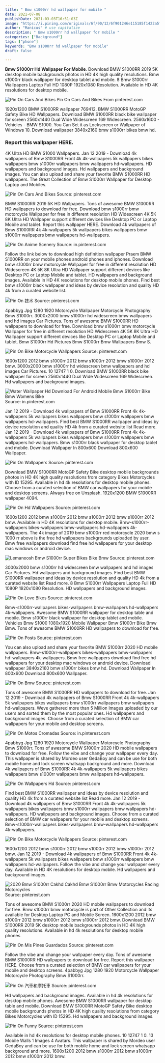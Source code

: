 ```yaml
---
title: " Bmw s1000rr hd wallpaper for mobile "
date: 2021-07-08
publishDate: 2021-03-03T16:51:03Z
image: "https://i.pinimg.com/originals/6f/90/12/6f901246e115185f1422a5f8e43e1dc3.jpg"
author: "Manicus" # use capitalize
description: " Bmw s1000rr hd wallpaper for mobile "
categories: ["Background"]
tags: ["phone"]
keywords: "Bmw s1000rr hd wallpaper for mobile"
draft: false

---
```



**Bmw S1000rr Hd Wallpaper For Mobile**. Download BMW S1000RR 2019 5K desktop mobile backgrounds photos in HD 4K high quality resolutions. Bmw s1000rr black wallpaper for desktop tablet and mobile. 8 Bmw S1000rr Wallpapers Laptop Full HD 1080P 1920x1080 Resolution. Available in HD 4K resolutions for desktop mobile.

![Pin On Cars And Bikes](https://i.pinimg.com/originals/e9/27/35/e92735a6711b591e75a97801b4c8a8fb.jpg "Pin On Cars And Bikes")
Pin On Cars And Bikes From pinterest.com


1920x1200 BMW S1000RR wallpaper 769412. BMW S1000RR MotoGP Safety Bike HD Wallpapers. Download BMW S1000RR black bike wallpaper for screen 2560x1440 Dual Wide Widescreen 169 Widescreen. 2560x1600 - Vehicles - BMW S1000. You Can Set it as Lockscreen or Wallpaper of Windows 10. Download wallpaper 3840x2160 bmw s1000rr bikes bmw hd.

### Report this wallpaper HERE.

4K Ultra HD BMW S1000 Wallpapers. Jan 12 2019 - Download 4k wallpapers of Bmw S1000RR Front 4k 4k-wallpapers 5k wallpapers bikes wallpapers bmw s1000rr wallpapers bmw wallpapers hd-wallpapers. HD wallpapers and background images. Hd wallpapers and background images. You can also upload and share your favorite BMW S1000RR HD wallpapers. The Great Collection of Bmw S1000rr Wallpaper for Desktop Laptop and Mobiles.


![Pin On Cars And Bikes](https://i.pinimg.com/originals/e9/27/35/e92735a6711b591e75a97801b4c8a8fb.jpg "Pin On Cars And Bikes")
Source: pinterest.com

BMW S1000RR 2019 5K HD Wallpapers. Tons of awesome BMW S1000RR HD wallpapers to download for free. Download bmw s1000rr bmw motorcycle Wallpaper for free in different resolution HD Widescreen 4K 5K 8K Ultra HD Wallpaper support different devices like Desktop PC or Laptop Mobile and tablet. Report this wallpaper HERE. Download 4k wallpapers of Bmw S1000RR 4k 4k-wallpapers 5k wallpapers bikes wallpapers bmw s1000rr wallpapers bmw wallpapers hd-wallpapers.

![Pin On Anime Scenery](https://i.pinimg.com/originals/69/d4/a7/69d4a7ae30beb47dfdfb90d3aa542f51.jpg "Pin On Anime Scenery")
Source: in.pinterest.com

Follow the link below to download high definition wallpaper Praem BMW S1000RR on your mobile phones android phones and iphones. Download bmw s1000rr bmw motorcycle Wallpaper for free in different resolution HD Widescreen 4K 5K 8K Ultra HD Wallpaper support different devices like Desktop PC or Laptop Mobile and tablet. HD wallpapers and background images. Available in HD 4K resolutions for desktop mobile phones. Find best bmw s1000rr black wallpaper and ideas by device resolution and quality HD 4k from a curated website list.

![Pin On 技术](https://i.pinimg.com/originals/c5/b2/c9/c5b2c9b2901eca252bf3fc10fa80a04e.jpg "Pin On 技术")
Source: pinterest.com

4pabbyg Jpg 1280 1920 Motorcycle Wallpaper Motorcycle Photography Bmw S1000rr. 3000x2000 bmw s1000rr hd widescreen bmw wallpapers and hd images Car Pictures. Tons of awesome BMW S1000RR HD wallpapers to download for free. Download bmw s1000rr bmw motorcycle Wallpaper for free in different resolution HD Widescreen 4K 5K 8K Ultra HD Wallpaper support different devices like Desktop PC or Laptop Mobile and tablet. Bmw S1000rr Hd Pictures Bmw S1000rr Bmw Wallpapers Bmw S.

![Pin On Bike Motorcycle Wallpapers](https://i.pinimg.com/originals/7e/f0/d7/7ef0d7985f7b547744c9d3808b776a5c.jpg "Pin On Bike Motorcycle Wallpapers")
Source: pinterest.com

1600x1200 2012 bmw s1000rr 2012 bmw s1000rr 2012 bmw s1000rr 2012 bmw. 3000x2000 bmw s1000rr hd widescreen bmw wallpapers and hd images Car Pictures. 10 12747 1 0. Download BMW S1000RR black bike wallpaper for screen 2560x1440 Dual Wide Widescreen 169 Widescreen. Hd wallpapers and background images.

![Water Wallpaper Hd Download For Android Mobile Bmw S1000rr Bike Bmw Womens Bike](https://i.pinimg.com/originals/d6/70/08/d6700814e71df38a788ebd35ac703ecb.jpg "Water Wallpaper Hd Download For Android Mobile Bmw S1000rr Bike Bmw Womens Bike")
Source: in.pinterest.com

Jan 12 2019 - Download 4k wallpapers of Bmw S1000RR Front 4k 4k-wallpapers 5k wallpapers bikes wallpapers bmw s1000rr wallpapers bmw wallpapers hd-wallpapers. Find best BMW S1000RR wallpaper and ideas by device resolution and quality HD 4k from a curated website list Read more. Jan 12 2019 - Download 4k wallpapers of Bmw S1000RR Front 4k 4k-wallpapers 5k wallpapers bikes wallpapers bmw s1000rr wallpapers bmw wallpapers hd-wallpapers. Bmw s1000rr black wallpaper for desktop tablet and mobile. Download Wallpaper In 800x600 Download 800x600 Wallpaper.

![Pin On Wallpapers](https://i.pinimg.com/originals/e4/d0/b8/e4d0b85d99efcdf41572b574efbc07cb.jpg "Pin On Wallpapers")
Source: pinterest.com

Download BMW S1000RR MotoGP Safety Bike desktop mobile backgrounds photos in HD 4K high quality resolutions from category Bikes Motorcycles with ID 15295. Available in hd 4k resolutions for desktop mobile phones. Choose from a curated selection of BMW car wallpapers for your mobile and desktop screens. Always free on Unsplash. 1920x1200 BMW S1000RR wallpaper 4094.

![Pin On Hd Wallpapers](https://i.pinimg.com/originals/c8/4f/74/c84f7405945764d91873d8524b925cf1.jpg "Pin On Hd Wallpapers")
Source: pinterest.com

1600x1200 2012 bmw s1000rr 2012 bmw s1000rr 2012 bmw s1000rr 2012 bmw. Available in HD 4K resolutions for desktop mobile. Bmw-s1000rr-wallpapers bikes-wallpapers bmw-wallpapers hd-wallpapers 4k-wallpapers. The 4k image of 2019 bmw s1000rr red motorcycle 2020 bmw s 1000 rr above is the free hd wallpapers backgrounds uploaded by user. Bmw free wallpapers download find free hd wallpapers for your desktop mac windows or android device.

![Lemanoosh Bmw S1000rr Super Bikes Bike Bmw](https://i.pinimg.com/736x/3d/57/e1/3d57e14162ee4dab826bb9a7fa7dea2e.jpg "Lemanoosh Bmw S1000rr Super Bikes Bike Bmw")
Source: pinterest.com

3000x2000 bmw s1000rr hd widescreen bmw wallpapers and hd images Car Pictures. Hd wallpapers and background images. Find best BMW S1000RR wallpaper and ideas by device resolution and quality HD 4k from a curated website list Read more. 8 Bmw S1000rr Wallpapers Laptop Full HD 1080P 1920x1080 Resolution. HD wallpapers and background images.

![Pin On Love Bikes](https://i.pinimg.com/originals/92/7d/d5/927dd5679248e20a5d5de75612d81736.jpg "Pin On Love Bikes")
Source: pinterest.com

Bmw-s1000rr-wallpapers bikes-wallpapers bmw-wallpapers hd-wallpapers 4k-wallpapers. Awesome BMW S1000RR wallpaper for desktop table and mobile. Bmw s1000rr black wallpaper for desktop tablet and mobile. Vehicles Bmw S1000 1080x1920 Mobile Wallpaper Bmw S1000rr Bike Bmw Bmw. Tons of awesome BMW S1000RR HD wallpapers to download for free.

![Pin On Posts](https://i.pinimg.com/originals/05/25/63/05256392af5190486cf8cdf2842ac41f.jpg "Pin On Posts")
Source: pinterest.com

You can also upload and share your favorite BMW S1000rr 2020 HD mobile wallpapers. Bmw-s1000rr-wallpapers bikes-wallpapers bmw-wallpapers hd-wallpapers 4k-wallpapers. Bmw free wallpapers download find free hd wallpapers for your desktop mac windows or android device. Download wallpaper 3840x2160 bmw s1000rr bikes bmw hd. Download Wallpaper In 800x600 Download 800x600 Wallpaper.

![Pin On Bmw](https://i.pinimg.com/originals/84/68/d4/8468d4749bdec7e6fe76ad41d83edd84.jpg "Pin On Bmw")
Source: pinterest.com

Tons of awesome BMW S1000RR HD wallpapers to download for free. Jan 12 2019 - Download 4k wallpapers of Bmw S1000RR Front 4k 4k-wallpapers 5k wallpapers bikes wallpapers bmw s1000rr wallpapers bmw wallpapers hd-wallpapers. Weve gathered more than 5 Million Images uploaded by our users and sorted them by the most popular ones. Hd wallpapers and background images. Choose from a curated selection of BMW car wallpapers for your mobile and desktop screens.

![Pin On Motos Cromadas](https://i.pinimg.com/736x/34/6a/1e/346a1e8ea0811351b6ed72d8f173c98a.jpg "Pin On Motos Cromadas")
Source: in.pinterest.com

4pabbyg Jpg 1280 1920 Motorcycle Wallpaper Motorcycle Photography Bmw S1000rr. Tons of awesome BMW S1000rr 2020 HD mobile wallpapers to download for free. Follow the vibe and change your wallpaper every day. This wallpaper is shared by Mordeo user GedaBoy and can be use for both mobile home and lock screen whatsapp background and more. Download 4k wallpapers of Bmw S1000RR 4k 4k-wallpapers 5k wallpapers bikes wallpapers bmw s1000rr wallpapers bmw wallpapers hd-wallpapers.

![Pin On Wallpapers Hd](https://i.pinimg.com/originals/f8/87/9d/f8879dbf1f98205b5c10fc1d45405f7b.jpg "Pin On Wallpapers Hd")
Source: pinterest.com

Find best BMW S1000RR wallpaper and ideas by device resolution and quality HD 4k from a curated website list Read more. Jan 12 2019 - Download 4k wallpapers of Bmw S1000RR Front 4k 4k-wallpapers 5k wallpapers bikes wallpapers bmw s1000rr wallpapers bmw wallpapers hd-wallpapers. HD wallpapers and background images. Choose from a curated selection of BMW car wallpapers for your mobile and desktop screens. Bmw-s1000rr-wallpapers bikes-wallpapers bmw-wallpapers hd-wallpapers 4k-wallpapers.

![Pin On Bike Motorcycle Wallpapers](https://i.pinimg.com/736x/c7/7e/18/c77e18f1e8ef560b5cf37a8f4fc799f6.jpg "Pin On Bike Motorcycle Wallpapers")
Source: pinterest.com

1600x1200 2012 bmw s1000rr 2012 bmw s1000rr 2012 bmw s1000rr 2012 bmw. Jan 12 2019 - Download 4k wallpapers of Bmw S1000RR Front 4k 4k-wallpapers 5k wallpapers bikes wallpapers bmw s1000rr wallpapers bmw wallpapers hd-wallpapers. Follow the vibe and change your wallpaper every day. Available in HD 4K resolutions for desktop mobile. Hd wallpapers and background images.

![2020 Bmw S1000rr Cakhd Cakhd Bmw S1000rr Bmw Motorcycles Racing Motorcycles](https://i.pinimg.com/736x/63/43/a7/6343a7f2b87b0b80cc76f74f93d78f7c.jpg "2020 Bmw S1000rr Cakhd Cakhd Bmw S1000rr Bmw Motorcycles Racing Motorcycles")
Source: pinterest.com

Tons of awesome BMW S1000rr 2020 HD mobile wallpapers to download for free. Bmw s1000rr bmw motorcycle is part of Other Collection and its available for Desktop Laptop PC and Mobile Screen. 1600x1200 2012 bmw s1000rr 2012 bmw s1000rr 2012 bmw s1000rr 2012 bmw. Download BMW S1000RR 2019 5K desktop mobile backgrounds photos in HD 4K high quality resolutions. Available in hd 4k resolutions for desktop mobile phones.

![Pin On Mis Pines Guardados](https://i.pinimg.com/originals/0c/33/b6/0c33b669e1abfe2608d90642fbb859e6.jpg "Pin On Mis Pines Guardados")
Source: pinterest.com

Follow the vibe and change your wallpaper every day. Tons of awesome BMW S1000RR HD wallpapers to download for free. Report this wallpaper HERE. Choose from a curated selection of BMW car wallpapers for your mobile and desktop screens. 4pabbyg Jpg 1280 1920 Motorcycle Wallpaper Motorcycle Photography Bmw S1000rr.

![Pin On 汽車和摩托車](https://i.pinimg.com/originals/48/4a/aa/484aaa79c5cf6db62bef61238091d966.jpg "Pin On 汽車和摩托車")
Source: pinterest.com

Hd wallpapers and background images. Available in hd 4k resolutions for desktop mobile phones. Awesome BMW S1000RR wallpaper for desktop table and mobile. Download BMW S1000RR MotoGP Safety Bike desktop mobile backgrounds photos in HD 4K high quality resolutions from category Bikes Motorcycles with ID 15295. Hd wallpapers and background images.

![Pin On Funny](https://i.pinimg.com/originals/6f/90/12/6f901246e115185f1422a5f8e43e1dc3.jpg "Pin On Funny")
Source: pinterest.com

Available in hd 4k resolutions for desktop mobile phones. 10 12747 1 0. 13 Mobile Walls 1 Images 4 Avatars. This wallpaper is shared by Mordeo user GedaBoy and can be use for both mobile home and lock screen whatsapp background and more. 1600x1200 2012 bmw s1000rr 2012 bmw s1000rr 2012 bmw s1000rr 2012 bmw.

